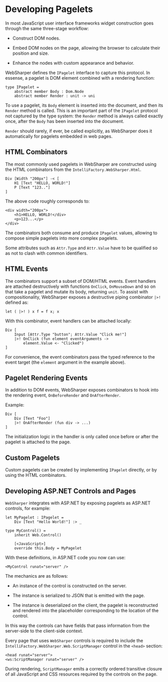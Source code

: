 # Developing Pagelets

In most JavaScript user interface frameworks widget construction goes
through the same three-stage workflow:

* Construct DOM nodes.

* Embed DOM nodes on the page, allowing the browser to calculate their
  position and size.

* Enhance the nodes with custom appearance and behavior.

WebSharper defines the `IPagelet` interface to capture this protocol.
In essense, a pagelet is DOM element combined with a rendering
function:

    type IPagelet =
        abstract member Body : Dom.Node
        abstract member Render : unit -> uni

To use a pagelet, its `Body` element is inserted into the document,
and then its `Render` method is called. This is an important part of
the `IPagelet` protocol not captured by the type system: the `Render`
method is always called exactly once, after the `Body` has been
inserted into the document.

`Render` should rarely, if ever, be called explicitly, as WebSharper
does it automatically for pagelets embedded in web pages.

## HTML Combinators

The most commonly used pagelets in WebSharper are constructed using
the HTML combinators from the `IntelliFactory.WebSharper.Html`.

    Div [Width "200px"] -< [
        H1 [Text "HELLO, WORLD!"]
        P [Text "123.."]
    ]

The above code roughly corresponds to:

    <div width="200px">
        <h1>HELLO, WORLD!</div>
        <p>123...</p>
    </div>

The combinators both consume and produce `IPagelet` values, allowing
to compose simple pagelets into more complex pagelets.

Some attributes such as `Attr.Type` and `Attr.Value` have to be
qualified so as not to clash with common identifiers.

## HTML Events

The combinators support a subset of DOM/HTML events. Event handlers
are attached destructively with functions `OnClick`, `OnMouseDown` and
so on that take a pagelet and mutate its body, returning `unit`. To
assist with compositionality, WebSharper exposes a destructive piping
combinator `|>!` defined as:

    let ( |>! ) x f = f x; x

With this combinator, event handlers can be attached locally:

    Div [
        Input [Attr.Type "button"; Attr.Value "Click me!"]
        |>! OnClick (fun element eventArguments ->
            element.Value <- "Clicked")
    ]

For convenience, the event combinators pass the typed reference to the
event target (the `element` argument in the example above).

## Pagelet Rendering Events

In addition to DOM events, WebSharper exposes combinators to hook into
the rendering event, `OnBeforeRender` and `OnAfterRender`.

Example:

    Div [
        Div [Text "Foo"]
        |>! OnAfterRender (fun div -> ...)
    ]

The initialization logic in the handler is only called once before or
after the pagelet is attached to the page.

## Custom Pagelets

Custom pagelets can be created by implementing `IPagelet` directly, or
by using the HTML combinators.

## Developing ASP.NET Controls and Pages

`WebSharper` integrates with ASP.NET by exposing pagelets as ASP.NET
controls, for example:

    let MyPagelet : IPagelet =
        Div [Text "Hello World!"] :> _

    type MyControl() =
        inherit Web.Control()

        [<JavaScript>]
        override this.Body = MyPagelet

With these definitions, in ASP.NET code you now can use:

    <MyControl runat="server" />

The mechanics are as follows:

* An instance of the control is constructed on the server.

* The instance is serialized to JSON that is emitted with the page.

* The instance is deserialized on the client, the pagelet is
  reconstructed and rendered into the placeholder corresponding to the
  location of the control.

In this way the controls can have fields that pass information from
the server-side to the client-side context.

Every page that uses `WebSharper` controls is required to include the
`IntelliFactory.WebSharper.Web.ScriptManager` control in the `<head>`
section:

    <head runat="server">
    <ws:ScriptManager runat="server" />

During rendering, `ScriptManager` emits a correctly ordered transitive
closure of all JavaScript and CSS resources required by the controls
on the page.
